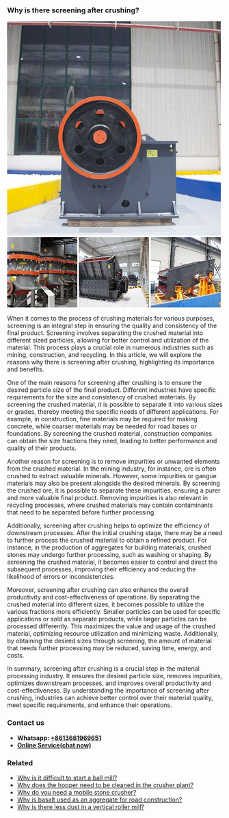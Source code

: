 <h3>Why is there screening after crushing?</h3><img src='1701671441.jpg' alt=''><p>When it comes to the process of crushing materials for various purposes, screening is an integral step in ensuring the quality and consistency of the final product. Screening involves separating the crushed material into different sized particles, allowing for better control and utilization of the material. This process plays a crucial role in numerous industries such as mining, construction, and recycling. In this article, we will explore the reasons why there is screening after crushing, highlighting its importance and benefits.</p><p>One of the main reasons for screening after crushing is to ensure the desired particle size of the final product. Different industries have specific requirements for the size and consistency of crushed materials. By screening the crushed material, it is possible to separate it into various sizes or grades, thereby meeting the specific needs of different applications. For example, in construction, fine materials may be required for making concrete, while coarser materials may be needed for road bases or foundations. By screening the crushed material, construction companies can obtain the size fractions they need, leading to better performance and quality of their products.</p><p>Another reason for screening is to remove impurities or unwanted elements from the crushed material. In the mining industry, for instance, ore is often crushed to extract valuable minerals. However, some impurities or gangue materials may also be present alongside the desired minerals. By screening the crushed ore, it is possible to separate these impurities, ensuring a purer and more valuable final product. Removing impurities is also relevant in recycling processes, where crushed materials may contain contaminants that need to be separated before further processing.</p><p>Additionally, screening after crushing helps to optimize the efficiency of downstream processes. After the initial crushing stage, there may be a need to further process the crushed material to obtain a refined product. For instance, in the production of aggregates for building materials, crushed stones may undergo further processing, such as washing or shaping. By screening the crushed material, it becomes easier to control and direct the subsequent processes, improving their efficiency and reducing the likelihood of errors or inconsistencies.</p><p>Moreover, screening after crushing can also enhance the overall productivity and cost-effectiveness of operations. By separating the crushed material into different sizes, it becomes possible to utilize the various fractions more efficiently. Smaller particles can be used for specific applications or sold as separate products, while larger particles can be processed differently. This maximizes the value and usage of the crushed material, optimizing resource utilization and minimizing waste. Additionally, by obtaining the desired sizes through screening, the amount of material that needs further processing may be reduced, saving time, energy, and costs.</p><p>In summary, screening after crushing is a crucial step in the material processing industry. It ensures the desired particle size, removes impurities, optimizes downstream processes, and improves overall productivity and cost-effectiveness. By understanding the importance of screening after crushing, industries can achieve better control over their material quality, meet specific requirements, and enhance their operations.</p><h3>Contact us</h3><ul><li><strong>Whatsapp:&nbsp;<a href="https://wa.me/8613661969651">+8613661969651</a></strong></li><li><a href="https://swt.shibang-china.com/?git&amp;zhl"><strong>Online Service(chat now)</strong></a></li></ul><h3>Related</h3><ul><li><a href='Why%20is%20it%20difficult%20to%20start%20a%20ball%20mill%3F.md'>Why is it difficult to start a ball mill?</a></li><li><a href='Why%20does%20the%20hopper%20need%20to%20be%20cleaned%20in%20the%20crusher%20plant%3F.md'>Why does the hopper need to be cleaned in the crusher plant?</a></li><li><a href='Why%20do%20you%20need%20a%20mobile%20stone%20crusher%3F.md'>Why do you need a mobile stone crusher?</a></li><li><a href='Why%20is%20basalt%20used%20as%20an%20aggregate%20for%20road%20construction%3F.md'>Why is basalt used as an aggregate for road construction?</a></li><li><a href='Why%20is%20there%20less%20dust%20in%20a%20vertical%20roller%20mill%3F.md'>Why is there less dust in a vertical roller mill?</a></li></ul>